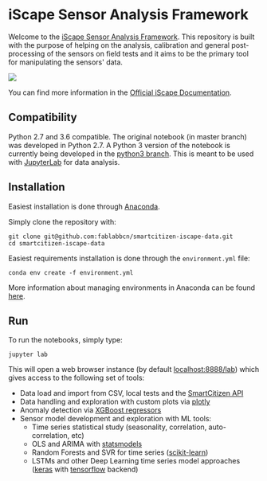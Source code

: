 iScape Sensor Analysis Framework
=======

Welcome to the [iScape Sensor Analysis Framework](https://docs.iscape.smartcitizen.me/Sensor%20Analysis%20Framework/). This repository is built with the purpose of helping on the analysis, calibration and general post-processing of the sensors on field tests and it aims to be the primary tool for manipulating the sensors' data.

![](https://i.imgur.com/CvUuWpL.gif)

You can find more information in the [Official iScape Documentation](https://docs.iscape.smartcitizen.me/Sensor%20Analysis%20Framework).

## Compatibility

Python 2.7 and 3.6 compatible.
The original notebook (in master branch) was developed in Python 2.7. A Python 3 version of the notebook is currently being developed in the [python3 branch](https://github.com/fablabbcn/smartcitizen-iscape-data/tree/python3). This is meant to be used with [JupyterLab](https://github.com/jupyterlab/jupyterlab) for data analysis.

## Installation

Easiest installation is done through [Anaconda](https://docs.anaconda.com/anaconda/install/).

Simply clone the repository with:

```
git clone git@github.com:fablabbcn/smartcitizen-iscape-data.git
cd smartcitizen-iscape-data
```

Easiest requirements installation is done through the `environment.yml` file:

```
conda env create -f environment.yml
```

More information about managing environments in Anaconda can be found [here](https://conda.io/docs/user-guide/tasks/manage-environments.html).

## Run

To run the notebooks, simply type:

```
jupyter lab
```

This will open a web browser instance (by default [localhost:8888/lab]()) which gives access to the following set of tools:

- Data load and import from CSV, local tests and the [SmartCitizen API](https://api.smartcitizen.me/)
- Data handling and exploration with custom plots via [plotly](https://plot.ly/)
- Anomaly detection via [XGBoost regressors](https://xgboost.readthedocs.io/en/latest/)
- Sensor model development and exploration with ML tools:
    - Time series statistical study (seasonality, correlation, auto-correlation, etc)
    - OLS and ARIMA with [statsmodels](https://www.statsmodels.org/stable/index.html)
    - Random Forests and SVR for time series ([scikit-learn](http://scikit-learn.org/)) 
    - LSTMs and other Deep Learning time series model approaches ([keras](https://keras.io/) with [tensorflow](https://www.tensorflow.org/) backend)